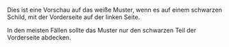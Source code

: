 Dies ist eine Vorschau auf das weiße Muster, wenn es auf einem schwarzen Schild, mit der Vorderseite auf der linken Seite.

In den meisten Fällen sollte das Muster nur den schwarzen Teil der Vorderseite abdecken.